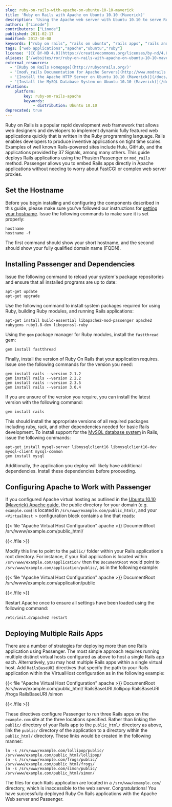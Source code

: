 ```yaml
---
slug: ruby-on-rails-with-apache-on-ubuntu-10-10-maverick
title: 'Ruby on Rails with Apache on Ubuntu 10.10 (Maverick)'
description: 'Using the Apache web server with Ubuntu 10.10 to serve Ruby on Rails applications.'
authors: ["Linode"]
contributors: ["Linode"]
published: 2011-02-17
modified: 2012-10-08
keywords: ["ruby on rails", "rails on ubuntu", "rails apps", "rails and apache"]
tags: ["web applications","apache","ubuntu","ruby"]
license: '[CC BY-ND 4.0](https://creativecommons.org/licenses/by-nd/4.0)'
aliases: ['/websites/ror/ruby-on-rails-with-apache-on-ubuntu-10-10-maverick/','/frameworks/ruby-on-rails-apache/ubuntu-10-10-maverick/','/development/ror/ruby-on-rails-with-apache-on-ubuntu-10-10-maverick/']
external_resources:
  - '[Ruby on Rails Homepage](http://rubyonrails.org/)'
  - '[mod\_rails Documentation for Apache Servers](http://www.modrails.com/documentation/Users%20guide%20Apache.html)'
  - '[Install the Apache HTTP Server on Ubuntu 10.10 (Maverick)](/docs/web-servers/apache/installation/ubuntu-10-10-maverick)'
  - '[Install the MySQL Database System on Ubuntu 10.10 (Maverick)](/docs/guides/use-mysql-relational-databases-on-ubuntu-10-10-maverick/)'
relations:
    platform:
        key: ruby-on-rails-apache
        keywords:
            - distribution: Ubuntu 10.10
deprecated: true
---
```


Ruby on Rails is a popular rapid development web framework that allows web designers and developers to implement dynamic fully featured web applications quickly that is written in the Ruby programming language. Rails enables developers to produce inventive applications on tight time scales. Examples of well known Rails-powered sites include Hulu, GitHub, and the applications provided by 37 Signals, among many others. This guide deploys Rails applications using the Phusion Passenger or `mod_rails` method. Passenger allows you to embed Rails apps directly in Apache applications without needing to worry about FastCGI or complex web server proxies.

## Set the Hostname

Before you begin installing and configuring the components described in this guide, please make sure you've followed our instructions for [setting your hostname](/docs/products/compute/compute-instances/guides/set-up-and-secure/#configure-a-custom-hostname). Issue the following commands to make sure it is set properly:

    hostname
    hostname -f

The first command should show your short hostname, and the second should show your fully qualified domain name (FQDN).

## Installing Passenger and Dependencies

Issue the following command to reload your system's package repositories and ensure that all installed programs are up to date:

    apt-get update
    apt-get upgrade

Use the following command to install system packages required for using Ruby, building Ruby modules, and running Rails applications:

    apt-get install build-essential libapache2-mod-passenger apache2 rubygems ruby1.8-dev libopenssl-ruby

Using the `gem` package manager for Ruby modules, install the `fastthread` gem:

    gem install fastthread

Finally, install the version of Ruby On Rails that your application requires. Issue one the following commands for the version you need:

    gem install rails --version 2.1.2
    gem install rails --version 2.2.2
    gem install rails --version 2.3.5
    gem install rails --version 3.0.4

If you are unsure of the version you require, you can install the latest version with the following command:

    gem install rails

This should install the appropriate versions of all required packages including ruby, rack, and other dependencies needed for basic Rails development. To install support for the [MySQL database system](/docs/guides/use-mysql-relational-databases-on-ubuntu-10-10-maverick/) in Rails, issue the following commands:

    apt-get install mysql-server libmysqlclient16 libmysqlclient16-dev mysql-client mysql-common
    gem install mysql

Additionally, the application you deploy will likely have additional dependencies. Install these dependencies before proceeding.

## Configuring Apache to Work with Passenger

If you configured Apache virtual hosting as outlined in the [Ubuntu 10.10 (Maverick) Apache guide](/docs/web-servers/apache/installation/ubuntu-10-10-maverick), the public directory for your domain (e.g. `example.com`) is located in `/srv/www/example.com/public_html/`, and your `<VirtualHost >` configuration block contains a line that reads:

{{< file "Apache Virtual Host Configuration" apache >}}
DocumentRoot /srv/www/example.com/public_html/

{{< /file >}}


Modify this line to point to the `public/` folder within your Rails application's root directory. For instance, if your Rail application is located within `/srv/www/example.com/application/` then the `DocumentRoot` would point to `/srv/www/example.com/application/public/`, as in the following example:

{{< file "Apache Virtual Host Configuration" apache >}}
DocumentRoot /srv/www/example.com/application/public

{{< /file >}}


Restart Apache once to ensure all settings have been loaded using the following command:

    /etc/init.d/apache2 restart

## Deploying Multiple Rails Apps

There are a number of strategies for deploying more than one Rails application using Passenger. The most simple approach requires running multiple distinct virtual hosts configured as above to host a single Rails app each. Alternatively, you may host multiple Rails apps within a single virtual host. Add `RailsBaseURI` directives that specify the path to your Rails application within the VirtualHost configuration as in the following example:

{{< file "Apache Virtual Host Configuration" apache >}}
DocumentRoot /srv/www/example.com/public_html/
RailsBaseURI /lollipop
RailsBaseURI /frogs
RailsBaseURI /simon

{{< /file >}}


These directives configure Passenger to run three Rails apps on the `example.com` site at the three locations specified. Rather than linking the `public/` directory of your Rails app to the `public_html/` directory as above, link the `public/` directory of the application to a directory within the `public_html/` directory. These links would be created in the following manner:

    ln -s /srv/www/example.com/lollipop/public/ /srv/www/example.com/public_html/lollipop/
    ln -s /srv/www/example.com/frogs/public/ /srv/www/example.com/public_html/frogs/
    ln -s /srv/www/example.com/simon/public/ /srv/www/example.com/public_html/simon/

The files for each Rails application are located in a `/srv/www/example.com/` directory, which is inaccessible to the web server. Congratulations! You have successfully deployed Ruby On Rails applications with the Apache Web server and Passenger.
